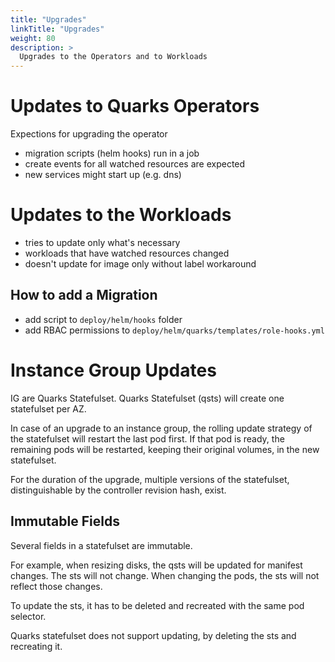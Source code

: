 ```yaml
---
title: "Upgrades"
linkTitle: "Upgrades"
weight: 80
description: >
  Upgrades to the Operators and to Workloads
---
```


# Updates to Quarks Operators

Expections for upgrading the operator

* migration scripts (helm hooks) run in a job
* create events for all watched resources are expected
* new services might start up (e.g. dns)


# Updates to the Workloads

* tries to update only what's necessary
* workloads that have watched resources changed
* doesn't update for image only without label workaround

## How to add a Migration

* add script to `deploy/helm/hooks` folder
* add RBAC permissions to `deploy/helm/quarks/templates/role-hooks.yml`

# Instance Group Updates

IG are Quarks Statefulset. Quarks Statefulset (qsts) will create one statefulset per AZ.

In case of an upgrade to an instance group, the rolling update strategy of the statefulset will restart the last pod first.
If that pod is ready, the remaining pods will be restarted, keeping their original volumes, in the new statefulset.

For the duration of the upgrade, multiple versions of the statefulset, distinguishable by the controller revision hash, exist.

## Immutable Fields

Several fields in a statefulset are immutable.

For example, when resizing disks, the qsts will be updated for manifest changes. The sts will not change.
When changing the pods, the sts will not reflect those changes.

To update the sts, it has to be deleted and recreated with the same pod selector.

Quarks statefulset does not support updating, by deleting the sts and recreating it.
